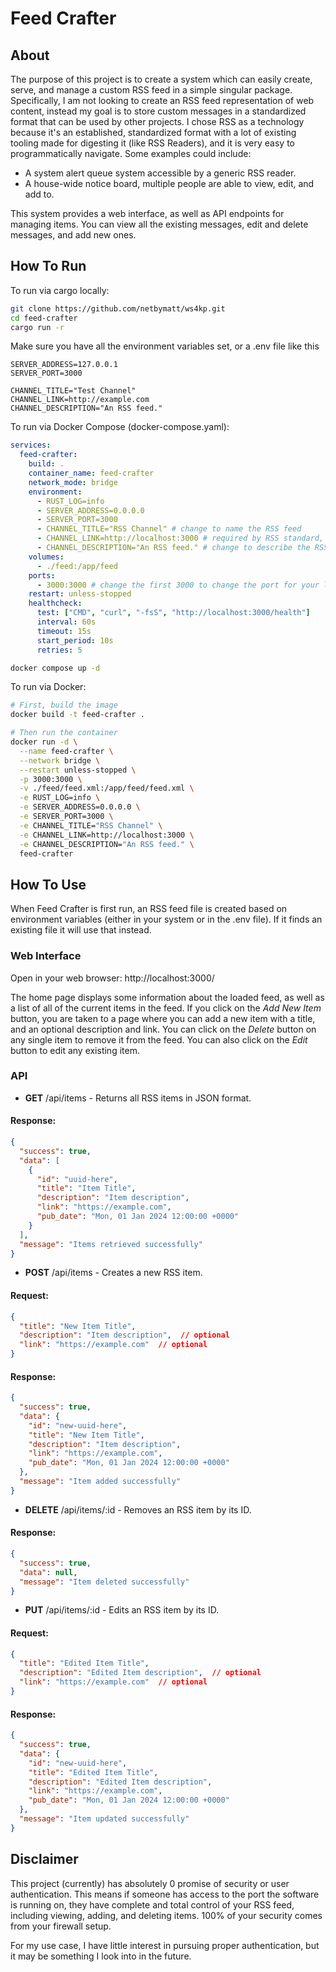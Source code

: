 # Feed Crafter

## About

The purpose of this project is to create a system which can easily create, serve, and manage a custom RSS feed in a simple singular package. Specifically, I am not looking to create an RSS feed representation of web content, instead my goal is to store custom messages in a standardized format that can be used by other projects. I chose RSS as a technology because it's an established, standardized format with a lot of existing tooling made for digesting it (like RSS Readers), and it is very easy to programmatically navigate. Some examples could include:

- A system alert queue system accessible by a generic RSS reader.
- A house-wide notice board, multiple people are able to view, edit, and add to.

This system provides a web interface, as well as API endpoints for managing items. You can view all the existing messages, edit and delete messages, and add new ones.

## How To Run
To run via cargo locally:
```bash
git clone https://github.com/netbymatt/ws4kp.git
cd feed-crafter
cargo run -r
```
Make sure you have all the environment variables set, or a .env file like this
```dotenv
SERVER_ADDRESS=127.0.0.1
SERVER_PORT=3000

CHANNEL_TITLE="Test Channel"
CHANNEL_LINK=http://example.com
CHANNEL_DESCRIPTION="An RSS feed."
```

To run via Docker Compose (docker-compose.yaml):
```yaml
services:
  feed-crafter:
    build: .
    container_name: feed-crafter
    network_mode: bridge
    environment:
      - RUST_LOG=info
      - SERVER_ADDRESS=0.0.0.0
      - SERVER_PORT=3000
      - CHANNEL_TITLE="RSS Channel" # change to name the RSS feed
      - CHANNEL_LINK=http://localhost:3000 # required by RSS standard, can be modified if you like
      - CHANNEL_DESCRIPTION="An RSS feed." # change to describe the RSS feed
    volumes:
      - ./feed:/app/feed
    ports:
      - 3000:3000 # change the first 3000 to change the port for your local network
    restart: unless-stopped
    healthcheck:
      test: ["CMD", "curl", "-fsS", "http://localhost:3000/health"]
      interval: 60s
      timeout: 15s
      start_period: 10s
      retries: 5
```

```bash
docker compose up -d
```

To run via Docker:
```bash
# First, build the image
docker build -t feed-crafter .

# Then run the container
docker run -d \
  --name feed-crafter \
  --network bridge \
  --restart unless-stopped \
  -p 3000:3000 \
  -v ./feed/feed.xml:/app/feed/feed.xml \
  -e RUST_LOG=info \
  -e SERVER_ADDRESS=0.0.0.0 \
  -e SERVER_PORT=3000 \
  -e CHANNEL_TITLE="RSS Channel" \
  -e CHANNEL_LINK=http://localhost:3000 \
  -e CHANNEL_DESCRIPTION="An RSS feed." \
  feed-crafter
```

## How To Use

When Feed Crafter is first run, an RSS feed file is created based on environment variables (either in your system or in the .env file). If it finds an existing file it will use that instead.

### Web Interface

Open in your web browser: http://localhost:3000/

The home page displays some information about the loaded feed, as well as a list of all of the current items in the feed. If you click on the *Add New Item* button, you are taken to a page where you can add a new item with a title, and an optional description and link. You can click on the *Delete* button on any single item to remove it from the feed. You can also click on the *Edit* button to edit any existing item.

### API

- **GET** /api/items - Returns all RSS items in JSON format.

#### Response:

```json
{
  "success": true,
  "data": [
    {
      "id": "uuid-here",
      "title": "Item Title",
      "description": "Item description",
      "link": "https://example.com",
      "pub_date": "Mon, 01 Jan 2024 12:00:00 +0000"
    }
  ],
  "message": "Items retrieved successfully"
}
```

- **POST** /api/items - Creates a new RSS item.

#### Request:

```json
{
  "title": "New Item Title",
  "description": "Item description",  // optional
  "link": "https://example.com"  // optional
}
```

#### Response:

```json
{
  "success": true,
  "data": {
    "id": "new-uuid-here",
    "title": "New Item Title",
    "description": "Item description",
    "link": "https://example.com",
    "pub_date": "Mon, 01 Jan 2024 12:00:00 +0000"
  },
  "message": "Item added successfully"
}
```

- **DELETE** /api/items/:id - Removes an RSS item by its ID.

#### Response:

```json
{
  "success": true,
  "data": null,
  "message": "Item deleted successfully"
}
```

- **PUT** /api/items/:id - Edits an RSS item by its ID.

#### Request:

```json
{
  "title": "Edited Item Title",
  "description": "Edited Item description",  // optional
  "link": "https://example.com"  // optional
}
```

#### Response:

```json
{
  "success": true,
  "data": {
    "id": "new-uuid-here",
    "title": "Edited Item Title",
    "description": "Edited Item description",
    "link": "https://example.com",
    "pub_date": "Mon, 01 Jan 2024 12:00:00 +0000"
  },
  "message": "Item updated successfully"
}
```

## Disclaimer

This project (currently) has absolutely 0 promise of security or user authentication. This means if someone has access to the port the software is running on, they have complete and total control of your RSS feed, including viewing, adding, and deleting items. 100% of your security comes from your firewall setup.

For my use case, I have little interest in pursuing proper authentication, but it may be something I look into in the future.